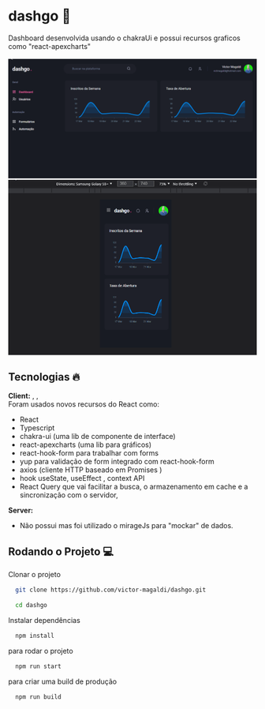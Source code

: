 # dashgo 🚀

Dashboard desenvolvida usando o chakraUi e possui recursos graficos como "react-apexcharts"
\
\
![gif 1](https://github.com/victor-magaldi/dashgo/blob/main/assets/gif-1.gif)
\
![gif 2](https://github.com/victor-magaldi/dashgo/blob/main/assets/gif-2.gif)

## Tecnologias 🔥

**Client:** , ,
\
Foram usados novos recursos do React como:

-   React
-   Typescript
-   chakra-ui (uma lib de componente de interface)
-   react-apexcharts (uma lib para gráficos)
-   react-hook-form para trabalhar com forms
-   yup para validação de form integrado com react-hook-form
-   axios (cliente HTTP baseado em Promises )
-   hook useState, useEffect , context API
-   React Query que vai facilitar a busca, o armazenamento em cache e a sincronização com o servidor,

**Server:**

-   Não possui mas foi utilizado o mirageJs para "mockar" de dados.

## Rodando o Projeto 💻

Clonar o projeto

```bash
  git clone https://github.com/victor-magaldi/dashgo.git
```

```bash
  cd dashgo
```

Instalar dependências

```bash
  npm install
```

para rodar o projeto

```bash
  npm run start
```

para criar uma build de produção

```bash
  npm run build
```
